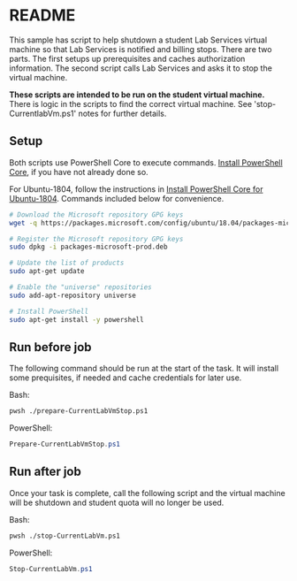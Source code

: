 # README

This sample has script to help shutdown a  student Lab Services virtual machine so that Lab Services is notified and billing stops.  There are two parts.  The first setups up prerequisites and caches authorization information.  The second script calls Lab Services and asks it to stop the virtual machine.  

**These scripts are intended to be run on the student virtual machine.**  There is logic in the scripts to find the correct virtual machine.  See 'stop-CurrentlabVm.ps1' notes for further details.

## Setup

Both scripts use PowerShell Core to execute commands.  [Install PowerShell Core](https://docs.microsoft.com/powershell/scripting/install/installing-powershell?view=powershell-7), if you have not already done so.

For Ubuntu-1804, follow the instructions in [Install PowerShell Core for Ubuntu-1804](https://docs.microsoft.com/powershell/scripting/install/installing-powershell-core-on-linux?view=powershell-7#ubuntu-1804).  Commands included below for convenience.  

```bash
# Download the Microsoft repository GPG keys
wget -q https://packages.microsoft.com/config/ubuntu/18.04/packages-microsoft-prod.deb

# Register the Microsoft repository GPG keys
sudo dpkg -i packages-microsoft-prod.deb

# Update the list of products
sudo apt-get update

# Enable the "universe" repositories
sudo add-apt-repository universe

# Install PowerShell
sudo apt-get install -y powershell

```

## Run before job
The following command should be run at the start of the task.  It will install some prequisites, if needed and cache credentials for later use.

Bash:
```bash
pwsh ./prepare-CurrentLabVmStop.ps1
```

PowerShell:
```PowerShell
Prepare-CurrentLabVmStop.ps1
```

## Run after job
Once your task is complete, call the following script and the virtual machine will be shutdown and student quota will no longer be used.

Bash:
```bash
pwsh ./stop-CurrentLabVm.ps1
```

PowerShell:
```PowerShell
Stop-CurrentLabVm.ps1
```
